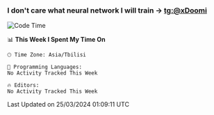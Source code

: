 ### I don't care what neural network I will train -> [tg:@xDoomi](https://t.me/xDoomi)

<!--START_SECTION:waka-->
![Code Time](http://img.shields.io/badge/Code%20Time-167%20hrs%2039%20mins-blue)

📊 **This Week I Spent My Time On** 

```text
🕑︎ Time Zone: Asia/Tbilisi

💬 Programming Languages: 
No Activity Tracked This Week

🔥 Editors: 
No Activity Tracked This Week
```


 Last Updated on 25/03/2024 01:09:11 UTC
<!--END_SECTION:waka-->

<!--
**xDoomi/xDoomi** is a ✨ _special_ ✨ repository because its `README.md` (this file) appears on your GitHub profile.

Here are some ideas to get you started:

- 🔭 I’m currently working on ...
- 🌱 I’m currently learning ...
- 👯 I’m looking to collaborate on ...
- 🤔 I’m looking for help with ...
- 💬 Ask me about ...
- 📫 How to reach me: ...
- 😄 Pronouns: ...
- ⚡ Fun fact: ...
-->

